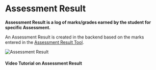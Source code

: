 
# Assessment Result



**Assessment Result is a log of marks/grades earned by the student for specific Assessment.**


An Assessment Result is created in the backend based on the marks entered in the [Assessment Result Tool](/docs/en/education/assessment_result_tool).


![Assessment Result](&lcub;&lcub;docs_base_url}}/img/education/assessment/assessment-result.png)


#### Video Tutorial on Assessment Result










